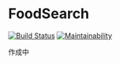 # FoodSearch
[![Build Status](https://meilcli.visualstudio.com/FoodSearch/_apis/build/status/MeilCli.FoodSearch?branchName=master)](https://meilcli.visualstudio.com/FoodSearch/_build/latest?definitionId=6?branchName=master) [![Maintainability](https://api.codeclimate.com/v1/badges/a7bde630bb380f6b71de/maintainability)](https://codeclimate.com/github/MeilCli/FoodSearch/maintainability)

作成中
